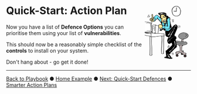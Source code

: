# <img src="ActionPlan.png" style="float:right; width:25%"/>Quick-Start: Action Plan	

Now you have a list of **Defence Options** you can prioritise them using your list of **vulnerabilities**. 

This should now be a reasonably simple checklist of the **controls** to install on your system. 

Don't hang about - go get it done! 

---

[Back to Playbook](./Playbook.md)  ●  [Home Example](examples/Home.md#ActionPlan)  ●  [Next: Quick-Start Defences](./Defences.md)  ●  [Smarter Action Plans](../smart/ActionPlan.md)

>>>>>>> 
